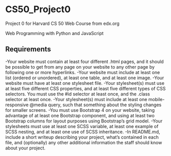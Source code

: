 # CS50_Project0
Project 0 for Harvard CS 50 Web Course from edx.org

Web Programming with Python and JavaScript

## Requirements
-Your website must contain at least four different .html pages, and it should be possible to get from any page on your website to any other page by following one or more hyperlinks.
-Your website must include at least one list (ordered or unordered), at least one table, and at least one image.
-Your website must have at least one stylesheet file.
-Your stylesheet(s) must use at least five different CSS properties, and at least five different types of CSS selectors. You must use the #id selector at least once, and the .class selector at least once.
-Your stylesheet(s) must include at least one mobile-responsive @media query, such that something about the styling changes for smaller screens.
-You must use Bootstrap 4 on your website, taking advantage of at least one Bootstrap component, and using at least two Bootstrap columns for layout purposes using Bootstrap’s grid model.
-Your stylesheets must use at least one SCSS variable, at least one example of SCSS nesting, and at least one use of SCSS inheritance.
-In README.md, include a short writeup describing your project, what’s contained in each file, and (optionally) any other additional information the staff should know about your project.